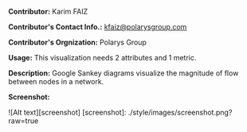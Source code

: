 **Contributor:** Karim FAIZ

**Contributor's Contact Info.:** <kfaiz@polarysgroup.com> 

**Contributor's Orgnization:** Polarys Group

**Usage:** This visualization needs 2 attributes and 1 metric.

**Description:** Google Sankey diagrams visualize the magnitude of flow between nodes in a network.

**Screenshot:**

![Alt text][screenshot]
[screenshot]: ./style/images/screenshot.png?raw=true




